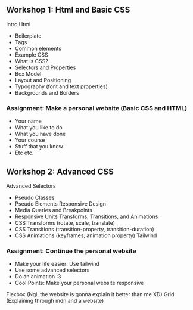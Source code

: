 ## Workshop 1: Html and Basic CSS
Intro
Html
- Boilerplate
- Tags
- Common elements
- Example
CSS
- What is CSS?
- Selectors and Properties
- Box Model
- Layout and Positioning
- Typography (font and text properties)
- Backgrounds and Borders
### Assignment: Make a personal website (Basic CSS and HTML)
- Your name
- What you like to do
- What you have done
- Your course
- Stuff that you know
- Etc etc.

## Workshop 2: Advanced CSS
Advanced Selectors
- Pseudo Classes
- Pseudo Elements
Responsive Design
- Media Queries and Breakpoints
- Responsive Units
Transforms, Transitions, and Animations
- CSS Transforms (rotate, scale, translate)
- CSS Transitions (transition-property, transition-duration)
- CSS Animations (keyframes, animation property)
Tailwind
### Assignment: Continue the personal website
- Make your life easier: Use tailwind
- Use some advanced selectors
- Do an animation :3
- Cool Points: Make your personal website responsive

Flexbox (Ngl, the website is gonna explain it better than me XD)
Grid (Explaining through mdn and a website)